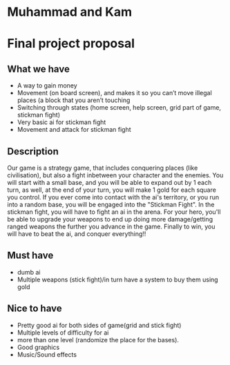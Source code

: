 # Muhammad and Kam
# Final project proposal

## What we have
 * A way to gain money
 * Movement (on board screen), and makes it so you can’t move illegal places (a block that you aren’t touching
 * Switching through states (home screen, help screen, grid part of game, stickman fight)
 * Very basic ai for stickman fight
 * Movement and attack for stickman fight

## Description
Our game is a strategy game, that includes conquering places (like civilisation), but also a fight inbetween your character and the enemies. You will start with a small base, and you will be able to expand out by 1 each turn, as well, at the end of your turn, you will make 1 gold for each square you control. If you ever come into contact with the ai's territory, or you run into a random base, you will be engaged into the "Stickman Fight". In the stickman fight, you will have to fight an ai in the arena. For your hero, you'll be able to upgrade your weapons to end up doing more damage/getting ranged weapons the further you advance in the game. Finally to win, you will have to beat the ai, and conquer everything!!

## Must have
* dumb ai
* Multiple weapons (stick fight)/in turn have a system to buy them using gold

## Nice to have
* Pretty good ai for both sides of game(grid and stick fight)
* Multiple levels of difficulty for ai
* more than one level (randomize the place for the bases).
* Good graphics
* Music/Sound effects
